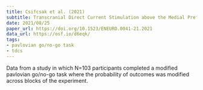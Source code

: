 ```yaml
---
title: Csifcsak et al. (2021)
subtitle: Transcranial Direct Current Stimulation above the Medial Prefrontal Cortex Facilitates Decision-Making following Periods of Low Outcome Controllability
date: 2021/08/25
paper_url: https://doi.org/10.1523/ENEURO.0041-21.2021
data_url: https://osf.io/d6eqk/
tags:
- pavlovian go/no-go task
- tdcs
---
```


Data from a study in which N=103 participants completed a modified pavlovian go/no-go task where the probability of outcomes was modified across blocks of the experiment.
